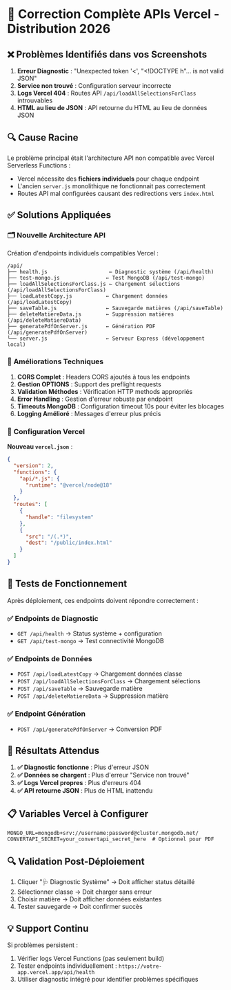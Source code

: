 # 🔧 Correction Complète APIs Vercel - Distribution 2026

## ❌ **Problèmes Identifiés dans vos Screenshots**

1. **Erreur Diagnostic** : "Unexpected token '<', \"<!DOCTYPE h\"... is not valid JSON"
2. **Service non trouvé** : Configuration serveur incorrecte
3. **Logs Vercel 404** : Routes API `/api/loadAllSelectionsForClass` introuvables
4. **HTML au lieu de JSON** : API retourne du HTML au lieu de données JSON

## 🔍 **Cause Racine**

Le problème principal était l'architecture API non compatible avec Vercel Serverless Functions :
- Vercel nécessite des **fichiers individuels** pour chaque endpoint
- L'ancien `server.js` monolithique ne fonctionnait pas correctement
- Routes API mal configurées causant des redirections vers `index.html`

## ✅ **Solutions Appliquées**

### 🗂️ **Nouvelle Architecture API**

Création d'endpoints individuels compatibles Vercel :

```
/api/
├── health.js                    ← Diagnostic système (/api/health)
├── test-mongo.js               ← Test MongoDB (/api/test-mongo)  
├── loadAllSelectionsForClass.js ← Chargement sélections (/api/loadAllSelectionsForClass)
├── loadLatestCopy.js           ← Chargement données (/api/loadLatestCopy)
├── saveTable.js                ← Sauvegarde matières (/api/saveTable)
├── deleteMatiereData.js        ← Suppression matières (/api/deleteMatiereData)
├── generatePdfOnServer.js      ← Génération PDF (/api/generatePdfOnServer)
└── server.js                   ← Serveur Express (développement local)
```

### 🔧 **Améliorations Techniques**

1. **CORS Complet** : Headers CORS ajoutés à tous les endpoints
2. **Gestion OPTIONS** : Support des preflight requests
3. **Validation Méthodes** : Vérification HTTP methods appropriés  
4. **Error Handling** : Gestion d'erreur robuste par endpoint
5. **Timeouts MongoDB** : Configuration timeout 10s pour éviter les blocages
6. **Logging Amélioré** : Messages d'erreur plus précis

### 📝 **Configuration Vercel**

**Nouveau `vercel.json`** :
```json
{
  "version": 2,
  "functions": {
    "api/*.js": {
      "runtime": "@vercel/node@18"
    }
  },
  "routes": [
    {
      "handle": "filesystem"
    },
    {
      "src": "/(.*)",
      "dest": "/public/index.html"
    }
  ]
}
```

## 🧪 **Tests de Fonctionnement**

Après déploiement, ces endpoints doivent répondre correctement :

### ✅ **Endpoints de Diagnostic**
- `GET /api/health` → Status système + configuration
- `GET /api/test-mongo` → Test connectivité MongoDB

### ✅ **Endpoints de Données**  
- `POST /api/loadLatestCopy` → Chargement données classe
- `POST /api/loadAllSelectionsForClass` → Chargement sélections
- `POST /api/saveTable` → Sauvegarde matière
- `POST /api/deleteMatiereData` → Suppression matière

### ✅ **Endpoint Génération**
- `POST /api/generatePdfOnServer` → Conversion PDF

## 🚀 **Résultats Attendus**

1. **✅ Diagnostic fonctionne** : Plus d'erreur JSON
2. **✅ Données se chargent** : Plus d'erreur "Service non trouvé"  
3. **✅ Logs Vercel propres** : Plus d'erreurs 404
4. **✅ API retourne JSON** : Plus de HTML inattendu

## 📋 **Variables Vercel à Configurer**

```env
MONGO_URL=mongodb+srv://username:password@cluster.mongodb.net/
CONVERTAPI_SECRET=your_convertapi_secret_here  # Optionnel pour PDF
```

## 🔍 **Validation Post-Déploiement**

1. Cliquer "🩺 Diagnostic Système" → Doit afficher status détaillé
2. Sélectionner classe → Doit charger sans erreur
3. Choisir matière → Doit afficher données existantes
4. Tester sauvegarde → Doit confirmer succès

## 💡 **Support Continu**

Si problèmes persistent :
1. Vérifier logs Vercel Functions (pas seulement build)
2. Tester endpoints individuellement : `https://votre-app.vercel.app/api/health`
3. Utiliser diagnostic intégré pour identifier problèmes spécifiques